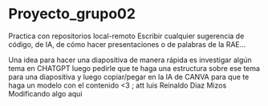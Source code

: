 # Proyecto_grupo02
Practica con repositorios local-remoto
Escribir cualquier sugerencia de código, de IA, de cómo hacer presentaciones o de palabras de la RAE...

Una idea para hacer una diapositiva de manera rápida es investigar algún tema en CHATGPT luego pedirle que te haga una estructura sobre ese tema para una diapositiva y luego copiar/pegar en la IA de CANVA para que te haga un modelo con el contenido <3 ; att luis
Reinaldo Diaz Mizos
Modificando algo aqui
